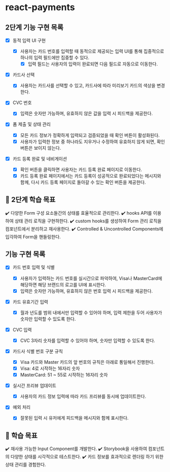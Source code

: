 # react-payments

## 2단계 기능 구현 목록

- [x] 동적 입력 UI 구현

  - [x] 사용자는 카드 번호를 입력할 때 동적으로 제공되는 입력 UI를 통해 집중적으로 하나의 입력 필드에만 집중할 수 있다.
    - [x] 입력 필드는 사용자의 입력이 완료되면 다음 필드로 자동으로 이동한다.

- [x] 카드사 선택

  - [x] 사용자는 카드사를 선택할 수 있고, 카드사에 따라 미리보기 카드의 색상을 변경한다.

- [x] CVC 번호

  - [x] 입력은 숫자만 가능하며, 유효하지 않은 값을 입력 시 피드백을 제공한다.

- [x] 폼 제출 및 상태 관리

  - [x] 모든 카드 정보가 정확하게 입력되고 검증되었을 때 확인 버튼이 활성화된다.
  - [x] 사용자가 입력한 정보 중 하나라도 지우거나 수정하여 유효하지 않게 되면, 확인 버튼은 보이지 않는다.

- [x] 카드 등록 완료 및 네비게이션
  - [x] 확인 버튼을 클릭하면 사용자는 카드 등록 완료 페이지로 이동한다.
  - [x] 카드 등록 완료 페이지에서는 카드 등록이 성공적으로 완료되었다는 메시지와 함께, 다시 카드 등록 페이지로 돌아갈 수 있는 확인 버튼을 제공한다.

## 📍 2단계 학습 목표

✔️ 다양한 Form 구성 요소들간의 상태를 효율적으로 관리한다.
✔️ hooks API를 이용하여 상태 관리 로직을 구현하한다.
✔️ custom hooks를 생성하여 Form 관리 로직을 컴포넌트에서 분리하고 재사용한다.
✔️ Controlled & Uncontrolled Components에 입각하여 Form을 핸들링한다.

## 기능 구현 목록

- [x] 카드 번호 입력 및 식별

  - [x] 사용자가 입력하는 카드 번호를 실시간으로 파악하여, Visa나 MasterCard에 해당하면 해당 브랜드의 로고를 UI에 표시한다.
  - [x] 입력은 숫자만 가능하며, 유효하지 않은 번호 입력 시 피드백을 제공한다.

- [x] 카드 유효기간 입력

  - [x] 월과 년도를 범위 내에서만 입력할 수 있어야 하며, 입력 제한을 두어 사용자가 숫자만 입력할 수 있도록 한다.

- [x] CVC 입력

  - [x] CVC 3자리 숫자를 입력할 수 있어야 하며, 숫자만 입력할 수 있도록 한다.

- [x] 카드사 식별 번호 구분 규칙

  - [x] Visa 카드와 Master 카드의 앞 번호의 규칙은 아래로 통일해서 진행한다.
  - [x] Visa: 4로 시작하는 16자리 숫자
  - [x] MasterCard: 51 ~ 55로 시작하는 16자리 숫자

- [x] 실시간 프리뷰 업데이트

  - [x] 사용자의 카드 정보 입력에 따라 카드 프리뷰를 동시에 업데이트한다.

- [x] 예외 처리
  - [x] 잘못된 입력 시 유저에게 피드백을 메시지와 함께 표시한다.

## 📍 학습 목표

✔️ 재사용 가능한 Input Component를 개발한다.
✔️ Storybook을 사용하여 컴포넌트의 다양한 상태를 시각적으로 테스트한다.
✔️ 카드 정보를 효과적으로 렌더링 하기 위한 상태 관리를 경험한다.

